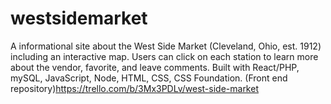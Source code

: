 # westsidemarket
A informational site about the West Side Market (Cleveland, Ohio, est. 1912) including an interactive map. Users can click on each station to learn more about the vendor, favorite, and leave comments. Built with React/PHP, mySQL, JavaScript, Node, HTML, CSS, CSS Foundation. (Front end repository)https://trello.com/b/3Mx3PDLv/west-side-market
